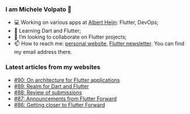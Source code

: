 ### I am Michele Volpato 👋

- 💻 Working on various apps at [Albert Heijn](https://github.com/RoyalAholdDelhaize): Flutter, DevOps;
- 🌱 Learning Dart and Flutter;
- 📱 I’m looking to collaborate on Flutter projects;
- 📫 How to reach me: [personal website](https://volpato.dev), [Flutter newsletter](https://flutternewsletter.volpato.dev). You can find my email address there.

### Latest articles from my websites

<!-- BLOG-POST-LIST:START -->
- [#90: On architecture for Flutter applications](https://flutternewsletter.volpato.dev/news/90-on-architecture-for-flutter-applications/)
- [#89: Realm for Dart and Flutter](https://flutternewsletter.volpato.dev/news/89-realm-for-dart-and-flutter/)
- [#88: Review of submissions](https://flutternewsletter.volpato.dev/news/this-week-in-flutter-88/)
- [#87: Announcements from Flutter Forward](https://flutternewsletter.volpato.dev/news/this-week-in-flutter-87/)
- [#86: Getting closer to Flutter Forward](https://flutternewsletter.volpato.dev/news/this-week-in-flutter-86/)
<!-- BLOG-POST-LIST:END -->
